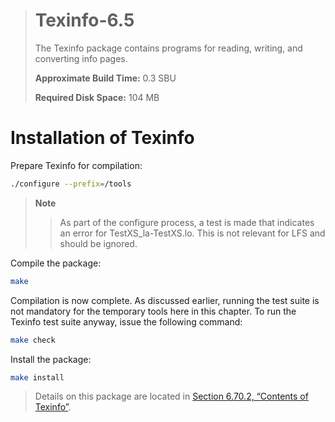 > # Texinfo-6.5
>
> The Texinfo package contains programs for reading, writing, and converting info pages.
>
> **Approximate Build Time:** 0.3 SBU
>
> **Required Disk Space:** 104 MB

# Installation of Texinfo

Prepare Texinfo for compilation:

```sh
./configure --prefix=/tools
```

> **Note**
>
> > As part of the configure process, a test is made that indicates an error for TestXS_la-TestXS.lo. This is not relevant for LFS and should be ignored.

Compile the package:

```sh
make
```

Compilation is now complete. As discussed earlier, running the test suite is not mandatory for the temporary tools here in this chapter. To run the Texinfo test suite anyway, issue the following command:

```sh
make check
```

Install the package:

```sh
make install
```

> Details on this package are located in [Section 6.70.2, “Contents of Texinfo”](../06-Installing-Basic-System-Software/70-Texinfo-6.5.md).
